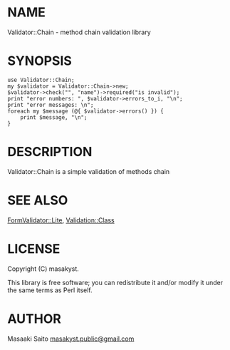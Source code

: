 # NAME

Validator::Chain - method chain validation library 

# SYNOPSIS

    use Validator::Chain;
    my $validator = Validator::Chain->new;
    $validator->check("", "name")->required("is invalid");
    print "error numbers: ", $validator->errors_to_i, "\n";
    print "error messages: \n";
    foreach my $message (@{ $validator->errors() }) {
        print $message, "\n";
    }


# DESCRIPTION

Validator::Chain is a simple validation of methods chain


# SEE ALSO

[FormValidator::Lite](http://search.cpan.org/perldoc?FormValidator::Lite), [Validation::Class](http://search.cpan.org/perldoc?Validation::Class)


# LICENSE

Copyright (C) masakyst.

This library is free software; you can redistribute it and/or modify
it under the same terms as Perl itself.

# AUTHOR

Masaaki Saito <masakyst.public@gmail.com>
